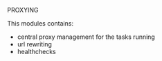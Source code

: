 PROXYING

This modules contains:
- central proxy management for the tasks running
- url rewriting
- healthchecks